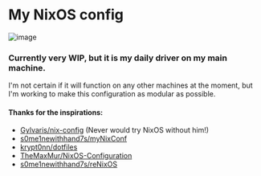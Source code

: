 # My NixOS config

![image](https://github.com/user-attachments/assets/8eba0cba-aa6e-4f87-950f-f810c93d5dbe)

### Currently very WIP, but it is my daily driver on my main machine.

I'm not certain if it will function on any other machines at the moment, but I'm
working to make this configuration as modular as possible.

#### Thanks for the inspirations:
- [Gylvaris/nix-config](https://github.com/Gylvaris/nix-config) (Never would try NixOS without him!)
- [s0me1newithhand7s/myNixConf](https://github.com/s0me1newithhand7s/myNixConf)
- [krypt0nn/dotfiles](https://github.com/krypt0nn/dotfiles)
- [TheMaxMur/NixOS-Configuration](https://github.com/TheMaxMur/NixOS-Configuration)
- [s0me1newithhand7s/reNixOS](https://github.com/s0me1newithhand7s/reNixos)
